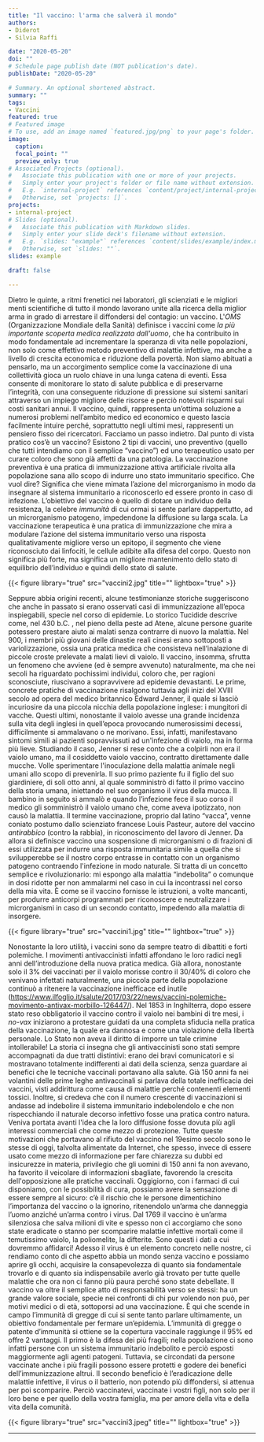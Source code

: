 ```yaml
---
title: "Il vaccino: l'arma che salverà il mondo"
authors:
- Diderot
- Silvia Raffi

date: "2020-05-20"
doi: ""
# Schedule page publish date (NOT publication's date).
publishDate: "2020-05-20"

# Summary. An optional shortened abstract.
summary: ""
tags:
- Vaccini
featured: true
# Featured image
# To use, add an image named `featured.jpg/png` to your page's folder. 
image:
  caption: 
  focal_point: ""
  preview_only: true
# Associated Projects (optional).
#   Associate this publication with one or more of your projects.
#   Simply enter your project's folder or file name without extension.
#   E.g. `internal-project` references `content/project/internal-project/index.md`.
#   Otherwise, set `projects: []`.
projects:
- internal-project
# Slides (optional).
#   Associate this publication with Markdown slides.
#   Simply enter your slide deck's filename without extension.
#   E.g. `slides: "example"` references `content/slides/example/index.md`.
#   Otherwise, set `slides: ""`.
slides: example

draft: false

---
```


Dietro le quinte, a ritmi frenetici nei laboratori, gli scienziati e le migliori menti scientifiche di tutto il mondo lavorano unite alla ricerca della miglior arma in grado di arrestare il diffondersi del contagio: un vaccino.
L'*OMS* (Organizzazione Mondiale della Sanità) definisce i vaccini come *la più importante scoperta medica realizzata dall'uomo*, che ha contribuito in modo fondamentale ad incrementare la speranza di vita nelle popolazioni, non solo come effettivo metodo preventivo di malattie infettive, ma anche a livello di crescita economica e riduzione della povertà.
Non siamo abituati a pensarlo, ma un accorgimento semplice come la vaccinazione di una collettività gioca un ruolo chiave in una lunga catena di eventi. Essa consente di monitorare lo stato di salute pubblica e di preservarne l’integrità, con una conseguente riduzione di pressione sui sistemi sanitari attraverso un impiego migliore delle risorse e perciò notevoli risparmi sui costi sanitari annui. Il vaccino, quindi, rappresenta un’ottima soluzione a numerosi problemi nell’ambito medico ed economico e questo lascia facilmente intuire perché, soprattutto negli ultimi mesi, rappresenti un pensiero fisso dei ricercatori.
Facciamo un passo indietro.
Dal punto di vista pratico cos’è un vaccino?
Esistono 2 tipi di vaccini, uno preventivo (quello che tutti intendiamo con il semplice “vaccino”) ed uno terapeutico usato per curare coloro che sono già affetti da una patologia.
La vaccinazione preventiva è una pratica di immunizzazione attiva artificiale rivolta alla popolazione sana allo scopo di indurre uno stato immunitario specifico. Che vuol dire? Significa che viene mimata l’azione del microrganismo in modo da insegnare al sistema immunitario a riconoscerlo ed essere pronto in caso di infezione. L’obiettivo del vaccino è quello di dotare un individuo della resistenza, la celebre *immunità* di cui ormai si sente parlare dappertutto, ad un microrganismo patogeno, impedendone la diffusione su larga scala.
La vaccinazione terapeutica è una pratica di immunizzazione che mira a modulare l’azione del sistema immunitario verso una risposta qualitativamente migliore verso un epitopo, il segmento che viene riconosciuto dai linfociti, le cellule adibite alla difesa del corpo. Questo non significa più forte, ma significa un migliore mantenimento dello stato di equilibrio dell’individuo e quindi dello stato di salute.

{{< figure library="true" src="vaccini2.jpg" title="" lightbox="true" >}}

Seppure abbia origini recenti, alcune testimonianze storiche suggeriscono che anche in passato si erano osservati casi di immunizzazione all’epoca  inspiegabili, specie nel corso di epidemie. Lo storico Tucidide descrive come, nel 430 b.C. , nel pieno della peste ad Atene, alcune persone guarite potessero prestare aiuto ai malati senza contrarre di nuovo la malattia. Nel 900, i membri più giovani delle dinastie reali cinesi erano sottoposti a variolizzazione, ossia una pratica medica che consisteva nell’inalazione di piccole croste prelevate a malati lievi di vaiolo. Il vaccino, insomma, sfrutta un fenomeno che avviene (ed è sempre avvenuto) naturalmente, ma che nei secoli ha riguardato pochissimi individui, coloro che, per ragioni sconosciute, riuscivano a sopravvivere ad epidemie devastanti.
Le prime, concrete pratiche di vaccinazione risalgono tuttavia agli inizi del XVIII secolo ad opera del medico britannico Edward Jenner, il quale si lasciò incuriosire da una piccola nicchia della popolazione inglese: i mungitori di vacche. Questi ultimi, nonostante il vaiolo avesse una grande incidenza sulla vita degli inglesi in quell’epoca provocando numerosissimi decessi, difficilmente si ammalavano o ne morivano. Essi, infatti, manifestavano sintomi simili ai pazienti sopravvissuti ad un'infezione di vaiolo, ma in forma più lieve.
Studiando il caso, Jenner si rese conto che a colpirli non era il vaiolo umano, ma il cosiddetto vaiolo vaccino, contratto direttamente dalle mucche. Volle sperimentare l'inoculazione della malattia animale negli umani allo scopo di prevenirla. Il suo primo paziente fu il figlio del suo giardiniere, di soli otto anni, al quale somministrò di fatto il primo vaccino della storia umana, iniettando nel suo organismo il virus della mucca. Il bambino in seguito si ammalò e quando l’infezione fece il suo corso il medico gli somministrò il vaiolo umano che, come aveva ipotizzato, non causò la malattia.
Il termine vaccinazione, proprio dal latino “vacca”, venne coniato postumo dallo scienziato francese Louis Pasteur, autore del vaccino *antirabbico* (contro la rabbia), in riconoscimento del lavoro di Jenner. Da allora si definisce vaccino una sospensione di microrganismi o di frazioni di essi utilizzata per indurre una risposta immunitaria simile a quella che si svilupperebbe se il nostro corpo entrasse in contatto con un organismo patogeno contraendo l'infezione in modo naturale.
Si tratta di un concetto semplice e rivoluzionario: mi espongo alla malattia “indebolita” o comunque in dosi ridotte per non ammalarmi nel caso in cui la incontrassi nel corso della mia vita. È come se il vaccino fornisse le istruzioni, a volte mancanti, per produrre anticorpi programmati per riconoscere e neutralizzare i microrganismi in caso di un secondo contatto, impedendo alla malattia di insorgere.

{{< figure library="true" src="vaccini1.jpg" title="" lightbox="true" >}}

Nonostante la loro utilità, i vaccini sono da sempre teatro di dibattiti e forti polemiche.
I movimenti antivaccinisti infatti affondano le loro radici negli anni dell’introduzione della nuova pratica medica.
Già allora, nonostante solo il 3% dei vaccinati per il vaiolo morisse contro il 30/40% di coloro che venivano infettati naturalmente, una piccola parte della popolazione continuò a ritenere la vaccinazione inefficace ed inutile (https://www.ilfoglio.it/salute/2017/03/22/news/vaccini-polemiche-movimento-antivax-morbillo-126447/).
Nel 1853 in Inghilterra, dopo essere stato reso obbligatorio il vaccino contro il vaiolo nei bambini di tre mesi, i *no-vax* iniziarono a protestare guidati da una completa sfiducia nella pratica della vaccinazione, la quale era dannosa e come una violazione della libertà personale. Lo Stato non aveva il diritto di imporre un tale crimine intollerabile!
La storia ci insegna che gli antivaccinisti sono stati sempre accompagnati da due tratti distintivi: erano dei bravi comunicatori e si mostravano totalmente indifferenti ai dati della scienza, senza guardare ai benefici che le tecniche vaccinali portavano alla salute. Già 150 anni fa nei volantini delle prime leghe antivaccinali si parlava della totale inefficacia dei vaccini, visti addirittura come causa di malattie perché contenenti elementi tossici. Inoltre, si credeva che con il numero crescente di vaccinazioni si andasse ad indebolire il sistema immunitario indebolendolo e che non rispecchiando il naturale decorso infettivo fosse una pratica contro natura. Veniva portata avanti l'idea che la loro diffusione fosse dovuta più agli interessi commerciali che come mezzo di protezione. Tutte queste motivazioni che portavano al rifiuto del vaccino nel 19esimo secolo sono le stesse di oggi, talvolta alimentate da Internet, che spesso, invece di essere usato come mezzo di informazione per fare chiarezza su dubbi ed insicurezze in materia, privilegio che gli uomini di 150 anni fa non avevano, ha favorito il veicolare di informazioni sbagliate, favorendo la crescita dell'opposizione alle pratiche vaccinali.
Oggigiorno, con i farmaci di cui disponiamo, con le possibilità di cura, possiamo avere la sensazione di essere sempre al sicuro: c’è il rischio che le persone dimentichino l’importanza del vaccino o la ignorino, ritenendolo un’arma che danneggia l’uomo anziché un’arma contro i virus. Dal 1769 il vaccino è un’arma silenziosa che salva milioni di vite e spesso non ci accorgiamo che sono state eradicate o stanno per scomparire malattie infettive mortali come il temutissimo vaiolo, la poliomelite, la difterite. Sono questi i dati a cui dovremmo affidarci!
Adesso il virus è un elemento concreto nelle nostre, ci rendiamo conto di che aspetto abbia un mondo senza vaccino e possiamo aprire gli occhi, acquisire la consapevolezza di quanto sia fondamentale trovarlo e di quanto sia indispensabile averlo già trovato per tutte quelle malattie che ora non ci fanno più paura perché sono state debellate. Il vaccino va oltre il semplice atto di responsabilità verso se stessi: ha un grande valore sociale, specie nei confronti di chi pur volendo non può, per motivi medici o di età, sottoporsi ad una vaccinazione.
È qui che scende in campo l’immunità di gregge di cui si sente tanto parlare ultimamente, un obiettivo fondamentale per fermare un’epidemia. L’immunità di gregge o patente d’immunità si ottiene se la copertura vaccinale raggiunge il 95% ed offre 2 vantaggi.
Il primo è la difesa dei più fragili; nella popolazione ci sono infatti persone con un sistema immunitario indebolito e perciò esposti maggiormente agli agenti patogeni. Tuttavia, se circondati da persone vaccinate anche i più fragili possono essere protetti e godere dei benefici dell’immunizzazione altrui. Il secondo beneficio è l’eradicazione delle malattie infettive, il virus o il batterio, non potendo più diffondersi, si attenua per poi scomparire. 
Perciò vaccinatevi, vaccinate i vostri figli, non solo per il loro bene e per quello della vostra famiglia, ma per amore della vita e della vita della comunità.


{{< figure library="true" src="vaccini3.jpeg" title="" lightbox="true" >}}

---

